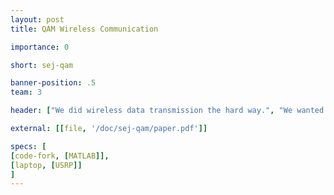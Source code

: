 ```yaml
---
layout: post
title: QAM Wireless Communication

importance: 0

short: sej-qam

banner-position: .5
team: 3

header: ["We did wireless data transmission the hard way.", "We wanted to learn about quadrature amplitude modulation (QAM) for our analog and digital communications class final project. To that end, we wrote MATLAB code to send images between USRPs. On the transmit end, we encoded the image into binary and packetized for sending. On the receive end, we performed open-loop timing correction and reassembled the image from the packets."]

external: [[file, '/doc/sej-qam/paper.pdf']]

specs: [
[code-fork, [MATLAB]],
[laptop, [USRP]]
]
---
```

